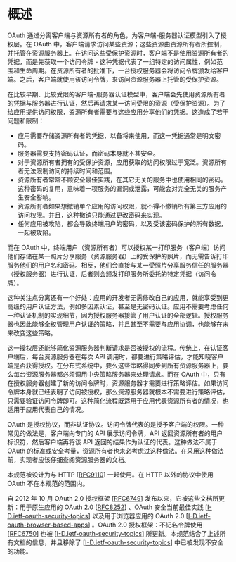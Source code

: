 # 概述

OAuth 通过分离客户端与资源所有者的角色，为客户端-服务器认证模型引入了授权层。在 OAuth 中，客户端请求访问某些资源；这些资源由资源所有者所控制，并托管在资源服务器上。在访问这些受保护资源时，客户端不是使用资源所有者的凭据，而是先获取一个访问令牌 - 这种凭据代表了一组特定的访问属性，例如范围和生命周期。在资源所有者的批准下，一台授权服务器会将访问令牌颁发给客户端。之后，客户端就使用该访问令牌，来访问资源服务器上托管的受保护资源。

在比较早期、比较受限的客户端-服务器认证模型中，客户端会先使用资源所有者的凭据与服务器进行认证，然后再请求某一访问受限的资源（受保护资源）。为了给应用提供访问权限，资源所有者需要与这些应用分享他们的凭据。这造成了若干问题和限制：

- 应用需要存储资源所有者的凭据，以备将来使用，而这一凭据通常是明文密码。
- 服务器需要支持密码认证，而密码本身就不甚安全。
- 对于资源所有者拥有的受保护资源，应用获取的访问权限过于宽泛。资源所有者无法限制访问的持续时间和范围。
- 资源所有者常常不顾安全最佳实践，在其它无关的服务中也使用相同的密码。这种密码的复用，意味着一项服务的漏洞或泄露，可能会对完全无关的服务产生安全影响。
- 资源所有者如果想撤销单个应用的访问权限，就不得不撤销所有第三方应用的访问权限。并且，这种撤销只能通过更改密码来实现。
- 任何应用被攻陷，都会导致终端用户的密码，以及受该密码保护的所有数据，一起被攻陷。

而在 OAuth 中，终端用户（资源所有者）可以授权某一打印服务（客户端）访问他们存储在某一照片分享服务（资源服务器）上的受保护的照片，而无需告诉打印服务他们的用户名和密码。相反，他们会直接与某一受照片分享服务信任的服务器（授权服务器）进行认证，后者则会颁发打印服务所委托的特定凭据（访问令牌）。

这种关注点分离还有一个好处：应用的开发者无需修改自己的应用，就能享受到更高级的用户认证方法，例如多因素认证，甚至是无密码认证。应用不需要考虑任何一种认证机制的实现细节，因为授权服务器接管了用户认证的全部逻辑。授权服务器也因此能够全权管理用户认证的策略，并且甚至不需要与应用协调，也能够在未来改变这些策略。

这一授权层还能够简化资源服务器判断请求是否被授权的流程。传统上，在认证客户端后，每台资源服务器在每次 API 调用时，都要进行策略评估，才能知晓客户端是否获得授权。在分布式系统中，要么这些策略得同步到所有资源服务器上，要么每台资源服务器都必须调用中央策略服务器来处理请求。而在 OAuth 中，只有在授权服务器创建了新的访问令牌时，资源服务器才需要进行策略评估。如果访问令牌本身就已经表明了访问被授权，那么资源服务器就根本不需要进行策略评估，只需要验证访问令牌即可。这种简化流程既适用于应用代表资源所有者的情况，也适用于应用代表自己的情况。

OAuth 是授权协议，而非认证协议。访问令牌代表的是授予客户端的权限。一种常见的做法是，客户端向专门的 API 展示访问令牌，API 返回资源所有者的用户标识符，然后客户端再将该 API 返回的结果作为认证的代表。这种做法不属于 OAuth 的标准或安全考量，资源所有者也未必考虑过这种做法。在采用这种做法前，实现者应该仔细查阅资源服务器的文档。

本规范被设计为与 HTTP [[RFC9110](https://www.rfc-editor.org/info/rfc9110)] 一起使用。在 HTTP 以外的协议中使用 OAuth 不在本规范的范围内。

自 2012 年 10 月 OAuth 2.0 授权框架 [[RFC6749](https://www.rfc-editor.org/info/rfc6749)] 发布以来，它被这些文档所更新：用于原生应用的 OAuth 2.0 [[RFC8252](https://www.rfc-editor.org/info/rfc8252)] 、OAuth 安全当前最佳实践 [[I-D.ietf-oauth-security-topics](https://datatracker.ietf.org/doc/html/draft-ietf-oauth-security-topics-24)] 以及用于浏览器应用的 OAuth 2.0 [[I-D.ietf-oauth-browser-based-apps](https://datatracker.ietf.org/doc/html/draft-ietf-oauth-browser-based-apps-15)] 。OAuth 2.0 授权框架：不记名令牌使用 [[RFC6750](https://www.rfc-editor.org/info/rfc6750)] 也被 [[I-D.ietf-oauth-security-topics](https://datatracker.ietf.org/doc/html/draft-ietf-oauth-security-topics-24)] 所更新。本规范结合了上述所有文档的信息，并且移除了 [[I-D.ietf-oauth-security-topics](https://datatracker.ietf.org/doc/html/draft-ietf-oauth-security-topics-24)] 中已被发现不安全的功能。
